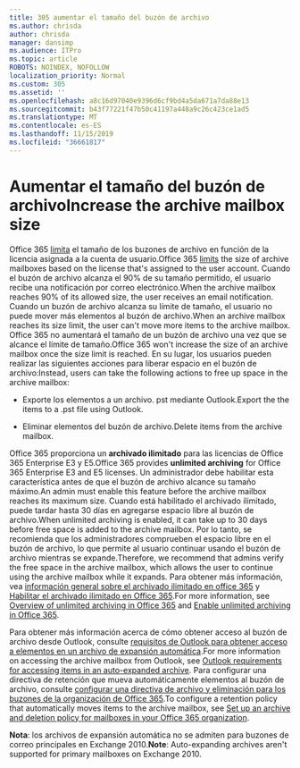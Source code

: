 ```yaml
---
title: 305 aumentar el tamaño del buzón de archivo
ms.author: chrisda
author: chrisda
manager: dansimp
ms.audience: ITPro
ms.topic: article
ROBOTS: NOINDEX, NOFOLLOW
localization_priority: Normal
ms.custom: 305
ms.assetid: ''
ms.openlocfilehash: a8c16d97040e9396d6cf9bd4a5da671a7da88e13
ms.sourcegitcommit: b43f77221f47b50c41197a448a9c26c423ce1ad5
ms.translationtype: MT
ms.contentlocale: es-ES
ms.lasthandoff: 11/15/2019
ms.locfileid: "36661817"
---
```

# <a name="increase-the-archive-mailbox-size"></a><span data-ttu-id="33bab-102">Aumentar el tamaño del buzón de archivo</span><span class="sxs-lookup"><span data-stu-id="33bab-102">Increase the archive mailbox size</span></span>

<span data-ttu-id="33bab-103">Office 365 [limita](https://docs.microsoft.com/office365/servicedescriptions/exchange-online-service-description/exchange-online-limits#mailbox-storage-limits) el tamaño de los buzones de archivo en función de la licencia asignada a la cuenta de usuario.</span><span class="sxs-lookup"><span data-stu-id="33bab-103">Office 365 [limits](https://docs.microsoft.com/office365/servicedescriptions/exchange-online-service-description/exchange-online-limits#mailbox-storage-limits) the size of archive mailboxes based on the license that's assigned to the user account.</span></span> <span data-ttu-id="33bab-104">Cuando el buzón de archivo alcanza el 90% de su tamaño permitido, el usuario recibe una notificación por correo electrónico.</span><span class="sxs-lookup"><span data-stu-id="33bab-104">When the archive mailbox reaches 90% of its allowed size, the user receives an email notification.</span></span> <span data-ttu-id="33bab-105">Cuando un buzón de archivo alcanza su límite de tamaño, el usuario no puede mover más elementos al buzón de archivo.</span><span class="sxs-lookup"><span data-stu-id="33bab-105">When an archive mailbox reaches its size limit, the user can't move more items to the archive mailbox.</span></span> <span data-ttu-id="33bab-106">Office 365 no aumentará el tamaño de un buzón de archivo una vez que se alcance el límite de tamaño.</span><span class="sxs-lookup"><span data-stu-id="33bab-106">Office 365 won't increase the size of an archive mailbox once the size limit is reached.</span></span> <span data-ttu-id="33bab-107">En su lugar, los usuarios pueden realizar las siguientes acciones para liberar espacio en el buzón de archivo:</span><span class="sxs-lookup"><span data-stu-id="33bab-107">Instead, users can take the following actions to free up space in the archive mailbox:</span></span>

- <span data-ttu-id="33bab-108">Exporte los elementos a un archivo. pst mediante Outlook.</span><span class="sxs-lookup"><span data-stu-id="33bab-108">Export the the items to a .pst file using Outlook.</span></span>

- <span data-ttu-id="33bab-109">Eliminar elementos del buzón de archivo.</span><span class="sxs-lookup"><span data-stu-id="33bab-109">Delete items from the archive mailbox.</span></span>

<span data-ttu-id="33bab-110">Office 365 proporciona un **archivado ilimitado** para las licencias de Office 365 Enterprise E3 y E5.</span><span class="sxs-lookup"><span data-stu-id="33bab-110">Office 365 provides **unlimited archiving** for Office 365 Enterprise E3 and E5 licenses.</span></span> <span data-ttu-id="33bab-111">Un administrador debe habilitar esta característica antes de que el buzón de archivo alcance su tamaño máximo.</span><span class="sxs-lookup"><span data-stu-id="33bab-111">An admin must enable this feature before the archive mailbox reaches its maximum size.</span></span> <span data-ttu-id="33bab-112">Cuando está habilitado el archivado ilimitado, puede tardar hasta 30 días en agregarse espacio libre al buzón de archivo.</span><span class="sxs-lookup"><span data-stu-id="33bab-112">When unlimited archiving is enabled, it can take up to 30 days before free space is added to the archive mailbox.</span></span> <span data-ttu-id="33bab-113">Por lo tanto, se recomienda que los administradores comprueben el espacio libre en el buzón de archivo, lo que permite al usuario continuar usando el buzón de archivo mientras se expande.</span><span class="sxs-lookup"><span data-stu-id="33bab-113">Therefore, we recommend that admins verify the free space in the archive mailbox, which allows the user to continue using the archive mailbox while it expands.</span></span> <span data-ttu-id="33bab-114">Para obtener más información, vea [información general sobre el archivado ilimitado en office 365](https://docs.microsoft.com/office365/securitycompliance/unlimited-archiving) y [Habilitar el archivado ilimitado en Office 365](https://docs.microsoft.com/office365/securitycompliance/enable-unlimited-archiving).</span><span class="sxs-lookup"><span data-stu-id="33bab-114">For more information, see [Overview of unlimited archiving in Office 365](https://docs.microsoft.com/office365/securitycompliance/unlimited-archiving) and [Enable unlimited archiving in Office 365](https://docs.microsoft.com/office365/securitycompliance/enable-unlimited-archiving).</span></span>

<span data-ttu-id="33bab-115">Para obtener más información acerca de cómo obtener acceso al buzón de archivo desde Outlook, consulte [requisitos de Outlook para obtener acceso a elementos en un archivo de expansión automática](https://docs.microsoft.com/office365/securitycompliance/unlimited-archiving#outlook-requirements-for-accessing-items-in-an-auto-expanded-archive).</span><span class="sxs-lookup"><span data-stu-id="33bab-115">For more information on accessing the archive mailbox from Outlook, see [Outlook requirements for accessing items in an auto-expanded archive](https://docs.microsoft.com/office365/securitycompliance/unlimited-archiving#outlook-requirements-for-accessing-items-in-an-auto-expanded-archive).</span></span> <span data-ttu-id="33bab-116">Para configurar una directiva de retención que mueva automáticamente elementos al buzón de archivo, consulte [configurar una directiva de archivo y eliminación para los buzones de la organización de Office 365](https://docs.microsoft.com/office365/securitycompliance/set-up-an-archive-and-deletion-policy-for-mailboxes).</span><span class="sxs-lookup"><span data-stu-id="33bab-116">To configure a retention policy that automatically moves items to the archive mailbox, see [Set up an archive and deletion policy for mailboxes in your Office 365 organization](https://docs.microsoft.com/office365/securitycompliance/set-up-an-archive-and-deletion-policy-for-mailboxes).</span></span>

<span data-ttu-id="33bab-117">**Nota**: los archivos de expansión automática no se admiten para buzones de correo principales en Exchange 2010.</span><span class="sxs-lookup"><span data-stu-id="33bab-117">**Note**: Auto-expanding archives aren't supported for primary mailboxes on Exchange 2010.</span></span>
